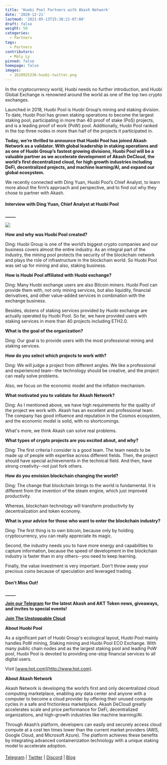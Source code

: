 ```yaml
---
title: 'Huobi Pool Partners with Akash Network'
date: '2020-12-21'
lastmod: '2021-05-13T15:38:21-07:00'
draft: false
weight: 50
categories:
  - Partners
tags:
  - Partners
contributors:
  - Maly Ly
pinned: false
homepage: false
images:
  - 1620925336-huobi-twitter.png
---
```

  
In the cryptocurrency world, Huobi needs no further introduction, and Huobi Global Exchange is renowned around the world as one of the top two crypto exchanges.   

Launched in 2018, Huobi Pool is Huobi Group’s mining and staking division. To date, Huobi Pool has grown staking operations to become the largest staking pool, participating in more than 40 proof of stake (PoS) projects, and is a leading proof of work (PoW) pool. Additionally, Huobi Pool ranked in the top three nodes in more than half of the projects it participated in.  

**Today, we’re thrilled to announce that Huobi Pool has joined Akash Network as a validator. With global leadership in staking operations and as one of Huobi Group’s fastest growing divisions, Huobi Pool will be a valuable partner as we accelerate development of Akash DeCloud, the world’s first decentralized cloud, for high growth industries including DeFi, decentralized projects, and machine learning/AI, and expand our global ecosystem.**  

We recently connected with Ding Yuan, Huobi Pool’s Chief Analyst, to learn more about the firm’s approach and perspective, and to find out why they chose to partner with Akash.

#### **Interview with Ding Yuan, Chief Analyst at Huobi Pool**  
**\_\_\_\_\_**

![](https://www.datocms-assets.com/45776/1620925199-yvvt7277bs9nckcxstfqy7rrompivtgm0m51c33sgojushkkaulvctirjigsijprtsolz9zwxngmjz5ogb8x8w-7zsplhytvrkme3iiesziccq-s80xpabnchgig6ca1sla1c.jpeg)

  
**How and why was Huobi Pool created?**  

Ding: Huobi Group is one of the world’s biggest crypto companies and our business covers almost the entire industry. As an integral part of the industry, the mining pool protects the security of the blockchain network and plays the role of infrastructure in the blockchain world. So Huobi Pool was set up for mining and also, staking business.  

  
**How is Houbi Pool affiliated with Huobi exchange?**  

Ding: Many Huobi exchange users are also Bitcoin miners. Huobi Pool can provide them with, not only mining services, but also liquidity, financial derivatives, and other value-added services in combination with the exchange business.   

Besides, dozens of staking services provided by Huobi exchange are actually operated by Huobi Pool. So far, we have provided users with staking services in more than 40 projects including ETH2.0.  

  
**What is the goal of the organization?**  

Ding: Our goal is to provide users with the most professional mining and staking services.  

  
**How do you select which projects to work with?**  

Ding: We will judge a project from different angles. We like a professional and experienced team--the technology should be creative, and the project can really solve problems.   

Also, we focus on the economic model and the inflation mechanism.  

  
**What motivated you to validate for Akash Network?**  

Ding: As I mentioned above, we have high requirements for the quality of the project we work with. Akash has an excellent and professional team. The company has good influence and reputation in the Cosmos ecosystem, and the economic model is solid, with no shortcomings.   

What's more, we think Akash can solve real problems.  

  
**What types of crypto projects are you excited about, and why?**  

Ding: The first criteria I consider is a good team. The team needs to be made up of people with expertise across different fields. Then, the project should have special achievements in the technical field. And then, have strong creativity--not just fork others.  

  
**How do you envision blockchain changing the world?**  

Ding: The change that blockchain brings to the world is fundamental. It is different from the invention of the steam engine, which just improved productivity.   

Whereas, blockchain technology will transform productivity by decentralization and token economy.  

  
**What is your advice for those who want to enter the blockchain industry?**  

Ding: The first thing is to own bitcoin, because only by holding cryptocurrency, you can really appreciate its magic.  

Second, the industry needs you to have more energy and capabilities to capture information, because the speed of development in the blockchain industry is faster than in any others--you need to keep learning.  

Finally, the value investment is very important. Don't throw away your precious coins because of speculation and leveraged trading.  

#### **Don’t Miss Out!**  
**\_\_\_\_\_**

[**Join our Telegram**](https://t.me/AkashNW) **for the latest Akash and AKT Token news, giveaways, and invites to special events!**  
  
  

[**Join The Unstoppable Cloud**](https://t.me/AkashNW)

  
  
**About Huobi Pool**  

As a significant part of Huobi Group's ecological layout, Huobi Pool mainly handles PoW mining, Staking mining and Huobi Pool ECO Exchange. With many public chain nodes and as the largest staking pool and leading PoW pool, Huobi Pool is devoted to providing one-stop financial services to all digital users.  
  
Visit [www.hpt.com](http://www.hpt.com).  

  
**About Akash Network**

Akash Network is developing the world’s first and only decentralized cloud computing marketplace, enabling any data center and anyone with a computer to become a cloud provider by offering their unused compute cycles in a safe and frictionless marketplace. Akash DeCloud greatly accelerates scale and price performance for DeFi, decentralized organizations, and high-growth industries like machine learning/AI.  
  
Through Akash’s platform, developers can easily and securely access cloud compute at a cost ten times lower than the current market providers (AWS, Google Cloud, and Microsoft Azure). The platform achieves these benefits by integrating advanced containerization technology with a unique staking model to accelerate adoption.

####   
[Telegram](https://t.me/AkashNW) | [Twitter](https://twitter.com/akashnet_) | [Discord](http://discord.akash.network/) | [Blog](https://akash.network/blog/)